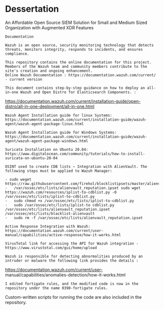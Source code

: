 # Dessertation
An Affordable Open Source SIEM Solution for Small and Medium Sized Organization with Augmented XDR Features 

	Documentation 

	Wazuh is an open source, security monitoring technology that detects threats, monitors integrity, responds to incidents, and ensures compliance.

	This repository contains the online documentation for this project. Members of the Wazuh team and community members contribute to the site's creation and ongoing enhancement.
	Online Wazuh Documentation : https://documentation.wazuh.com/current/ - current version 

	This document contains step-by-step guidance on how to deploy an all-in-one Wazuh and Open Distro for Elasticsearch Components. :
  https://documentation.wazuh.com/current/installation-guide/open-distro/all-in-one-deployment/all-in-one.html 

	Wazuh Agent Installation guide for linux Systems: https://documentation.wazuh.com/current/installation-guide/wazuh-agent/wazuh-agent-package-linux.html

	Wazuh Agent Installation guide for Windows Systems: https://documentation.wazuh.com/current/installation-guide/wazuh-agent/wazuh-agent-package-windows.html

	Suricata Installation on Ubuntu 20.04: https://www.digitalocean.com/community/tutorials/how-to-install-suricata-on-ubuntu-20-04 

	OSINT used to create CDB lists – Integration with AlienVault. The following steps must be applied to Wazuh Manager: 

	- sudo weget https://raw.githubusercontent.com/firehol/blocklistipsets/master/alienvault_reputation.ipset
	-	/var/ossec/etc/lists/alienvault_reputation.ipset sudo wget https://wazuh.com/resources/iplist-to-cdblist.py -O /var/ossec/etc/lists/iplist-to-cdblist.py
	-	sudo chmod +x /var/ossec/etc/lists/iplist-to-cdblist.py 
	-	sudo /var/ossec/etc/lists/iplist-to cdblist.py /var/ossec/etc/lists/alienvault_reputation.ipset /var/ossec/etc/lists/blacklist-alienvault 
	-	sudo rm -f /var/ossec/etc/lists/alienvault_reputation.ipset

	Active Response Integration with Wazuh: https://documentation.wazuh.com/current/user-manual/capabilities/active-response/how-it-works.html 

	VirusTotal link for accessing the API for Wazuh integration - https://www.virustotal.com/gui/home/upload 

	Wazuh is responsible for detecting abnormalities produced by an intruder or malware the following link provides the details : 
  https://documentation.wazuh.com/current/user-			manual/capabilities/anomalies-detection/how-it-works.html

	I edited fortigate rules, and the modified code is now in the repository under the name 0390-fortigate rules. 
  Custom-written scripts for running the code are also included in the 		repository.
